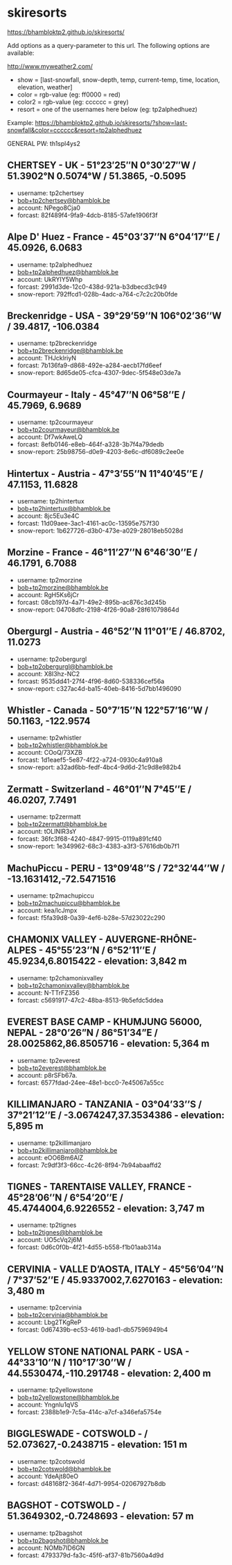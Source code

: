 # skiresorts
https://bhambloktp2.github.io/skiresorts/

Add options as a query-parameter to this url.
The following options are available:

  http://www.myweather2.com/

  - show = [last-snowfall, snow-depth, temp, current-temp, time, location, elevation, weather]
  - color = rgb-value (eg: ff0000 = red)
  - color2 = rgb-value (eg: cccccc = grey)
  - resort = one of the usernames here below (eg: tp2alphedhuez)

Example: https://bhambloktp2.github.io/skiresorts/?show=last-snowfall&color=cccccc&resort=tp2alphedhuez


GENERAL PW: th1spl4ys2

## CHERTSEY - UK - 51°23′25″N 0°30′27″W﻿ / ﻿51.3902°N 0.5074°W﻿ / 51.3865, -0.5095
  - username: tp2chertsey
  - bob+tp2chertsey@bhamblok.be
  - account: NPego8Cja0
  - forcast: 82f489f4-9fa9-4dcb-8185-57afe1906f3f

## Alpe D' Huez - France - 45°03’37’’N 6°04’17’’E / 45.0926, 6.0683
  - username: tp2alphedhuez
  - bob+tp2alphedhuez@bhamblok.be
  - account: UkRYIY5Whp
  - forcast: 2991d3de-12c0-438d-921a-b3dbecd3c949
  - snow-report: 792ffcd1-028b-4adc-a764-c7c2c20b0fde

## Breckenridge - USA - 39°29’59’’N 106°02’36’’W / 39.4817, -106.0384
  - username: tp2breckenridge
  - bob+tp2breckenridge@bhamblok.be
  - account: THJcklriyN
  - forcast: 7b136fa9-d868-492e-a284-aecb17fd6eef
  - snow-report: 8d65de05-cfca-4307-9dec-5f548e03de7a

## Courmayeur - Italy - 45°47’’N 06°58’’E / 45.7969, 6.9689
  - username: tp2courmayeur
  - bob+tp2courmayeur@bhamblok.be
  - account: Df7wkAweLQ
  - forcast: 8efb0146-e8eb-464f-a328-3b7f4a79dedb
  - snow-report: 25b98756-d0e9-4203-8e6c-df6089c2ee0e

## Hintertux - Austria - 47°3’55’’N 11°40’45’’E / 47.1153, 11.6828
  - username: tp2hintertux
  - bob+tp2hintertux@bhamblok.be
  - account: 8jc5Eu3e4C
  - forcast: 11d09aee-3ac1-4161-ac0c-13595e757f30
  - snow-report: 1b627726-d3b0-473e-a029-28018eb5028d

## Morzine - France - 46°11’27’’N 6°46’30’’E / 46.1791, 6.7088
  - username: tp2morzine
  - bob+tp2morzine@bhamblok.be
  - account: RgH5Ks6jCr
  - forcast: 08cb197d-4a71-49e2-895b-ac876c3d245b
  - snow-report: 04708dfc-2198-4f26-90a8-28f61079864d

## Obergurgl - Austria - 46°52’’N 11°01’’E / 46.8702, 11.0273
  - username: tp2obergurgl
  - bob+tp2obergurgl@bhamblok.be
  - account: X8I3hz-NC2
  - forcast: 9535dd41-27f4-4f96-8d60-538336cef56a
  - snow-report: c327ac4d-ba15-40eb-8416-5d7bb1496090

## Whistler - Canada - 50°7’15’’N 122°57’16’’W / 50.1163, -122.9574
  - username: tp2whistler
  - bob+tp2whistler@bhamblok.be
  - account: COoQ/73XZB
  - forcast: 1d1eaef5-5e87-4f22-a724-0930c4a910a8
  - snow-report: a32ad6bb-fedf-4bc4-9d6d-21c9d8e982b4

## Zermatt - Switzerland - 46°01’’N 7°45’’E / 46.0207, 7.7491
  - username: tp2zermatt
  - bob+tp2zermatt@bhamblok.be
  - account: tOLINlR3sY
  - forcast: 36fc3f68-4240-4847-9915-0119a891cf40
  - snow-report: 1e349962-68c3-4383-a3f3-57616db0b7f1

## MachuPiccu - PERU - 13°09’48’’S / 72°32’44’’W / -13.1631412,-72.5471516
  - username: tp2machupiccu
  - bob+tp2machupiccu@bhamblok.be
  - account: kea/lcJmpx
  - forcast: f5fa39d8-0a39-4ef6-b28e-57d23022c290

## CHAMONIX VALLEY - AUVERGNE-RHÔNE-ALPES - 45°55’23’’N / 6°52’11’’E / 45.9234,6.8015422  - elevation: 3,842 m
  - username: tp2chamonixvalley
  - bob+tp2chamonixvalley@bhamblok.be
  - account: N-TTrFZ356
  - forcast: c5691917-47c2-48ba-8513-9b5efdc5ddea

## EVEREST BASE CAMP - KHUMJUNG 56000, NEPAL - 28°0’26”N / 86°51’34”E / 28.0025862,86.8505716  - elevation: 5,364 m
  - username: tp2everest
  - bob+tp2everest@bhamblok.be
  - account: p8rSFb67a.
  - forcast: 6577fdad-24ee-48e1-bcc0-7e45067a55cc

## KILLIMANJARO - TANZANIA - 03°04’33’’S / 37°21’12’’E / -3.0674247,37.3534386  - elevation: 5,895 m
  - username: tp2killimanjaro
  - bob+tp2killimanjaro@bhamblok.be
  - account: eOO6Bm6AlZ
  - forcast: 7c9df3f3-66cc-4c26-8f94-7b94abaaffd2

## TIGNES - TARENTAISE VALLEY, FRANCE - 45°28’06’’N / 6°54’20’’E / 45.4744004,6.9226552 - elevation: 3,747 m
  - username: tp2tignes
  - bob+tp2tignes@bhamblok.be
  - account: UO5cVq2j6M
  - forcast: 0d6c0f0b-4f21-4d55-b558-f1b01aab314a

## CERVINIA - VALLE D’AOSTA, ITALY - 45°56’04’’N / 7°37’52’’E / 45.9337002,7.6270163 - elevation: 3,480 m
  - username: tp2cervinia
  - bob+tp2cervinia@bhamblok.be
  - account: Lbg2TKgReP
  - forcast: 0d67439b-ec53-4619-bad1-db57596949b4

## YELLOW STONE NATIONAL PARK - USA - 44°33’10’’N / 110°17’30’’W / 44.5530474,-110.291748 - elevation: 2,400 m
  - username: tp2yellowstone
  - bob+tp2yellowstone@bhamblok.be
  - account: Yngnlu1qVS
  - forcast: 2388b1e9-7c5a-414c-a7cf-a346efa5754e

## BIGGLESWADE - COTSWOLD - / 52.073627,-0.2438715 - elevation: 151 m
  - username: tp2cotswold
  - bob+tp2cotswold@bhamblok.be
  - account: YdeAjt80eO
  - forcast: d48168f2-364f-4d71-9954-02067927b8db

## BAGSHOT - COTSWOLD - / 51.3649302,-0.7248693 - elevation: 57 m
  - username: tp2bagshot
  - bob+tp2bagshot@bhamblok.be
  - account: NOMb7ID6GN
  - forcast: 4793379d-fa3c-45f6-af37-81b7560a4d9d